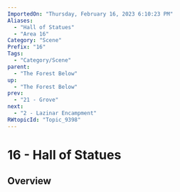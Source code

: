 ```yaml
---
ImportedOn: "Thursday, February 16, 2023 6:10:23 PM"
Aliases:
  - "Hall of Statues"
  - "Area 16"
Category: "Scene"
Prefix: "16"
Tags:
  - "Category/Scene"
parent:
  - "The Forest Below"
up:
  - "The Forest Below"
prev:
  - "21 - Grove"
next:
  - "2 - Lazinar Encampment"
RWtopicId: "Topic_9398"
---
```

# 16 - Hall of Statues
## Overview
